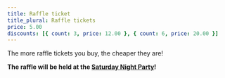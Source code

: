 ```yaml
---
title: Raffle ticket
title_plural: Raffle tickets
price: 5.00
discounts: [{ count: 3, price: 12.00 }, { count: 6, price: 20.00 }]
---
```


The more raffle tickets you buy, the cheaper they are!

**The raffle will be held at the [Saturday Night Party](/schedule/saturday/party-and-raffle/)!**
